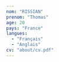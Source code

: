 ```yaml
---
nom: "RISSIAN"
prenom: "Thomas"
age: 20
pays: "France"
langues:
  - "Français"
  - "Anglais"
cv: "about/cv.pdf"
---
```

